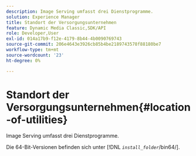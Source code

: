```yaml
---
description: Image Serving umfasst drei Dienstprogramme.
solution: Experience Manager
title: Standort der Versorgungsunternehmen
feature: Dynamic Media Classic,SDK/API
role: Developer,User
exl-id: 014a17b9-f12e-4179-8b44-4b0090769743
source-git-commit: 206e4643e3926cb85b4be2189743578f88180be7
workflow-type: tm+mt
source-wordcount: '23'
ht-degree: 0%

---
```


# Standort der Versorgungsunternehmen{#location-of-utilities}

Image Serving umfasst drei Dienstprogramme.

Die 64-Bit-Versionen befinden sich unter [!DNL *`install_folder`*/bin64/].

